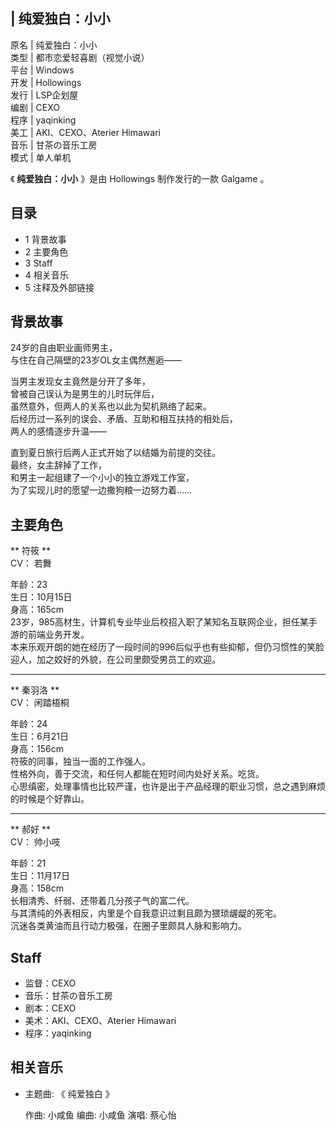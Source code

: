 |  纯爱独白：小小  
---  
原名  |  纯爱独白：小小   
类型  |  都市恋爱轻喜剧（视觉小说）   
平台  |  Windows   
开发  |  Hollowings   
发行  |  LSP企划屋   
编剧  |  CEXO   
程序  |  yaqinking   
美工  |  AKI、CEXO、Aterier Himawari   
音乐  |  甘茶の音乐工房   
模式  |  单人单机   
  
《 **纯爱独白：小小** 》是由  Hollowings  制作发行的一款  Galgame  。

##  目录

  * 1  背景故事 
  * 2  主要角色 
  * 3  Staff 
  * 4  相关音乐 
  * 5  注释及外部链接 

##  背景故事

24岁的自由职业画师男主，  
与住在自己隔壁的23岁OL女主偶然邂逅——  
  
当男主发现女主竟然是分开了多年，  
曾被自己误认为是男生的儿时玩伴后，  
虽然意外，但两人的关系也以此为契机熟络了起来。  
后经历过一系列的误会、矛盾、互助和相互扶持的相处后，  
两人的感情逐步升温——  
  
直到夏日旅行后两人正式开始了以结婚为前提的交往。  
最终，女主辞掉了工作，  
和男主一起组建了一个小小的独立游戏工作室，  
为了实现儿时的愿望一边撒狗粮一边努力着……

##  主要角色

** 符筱  **  
CV：  若舞

年龄：23  
生日：10月15日  
身高：165cm  
23岁，985高材生，计算机专业毕业后校招入职了某知名互联网企业，担任某手游的前端业务开发。  
本来乐观开朗的她在经历了一段时间的996后似乎也有些抑郁，但仍习惯性的笑脸迎人，加之姣好的外貌，在公司里颇受男员工的欢迎。

* * *

** 秦羽洛  **  
CV：  闲踏梧桐

年龄：24  
生日：6月21日  
身高：156cm  
符筱的同事，独当一面的工作强人。  
性格外向，善于交流，和任何人都能在短时间内处好关系。吃货。  
心思缜密，处理事情也比较严谨，也许是出于产品经理的职业习惯，总之遇到麻烦的时候是个好靠山。

* * *

** 郝好  **  
CV：  帅小吱

年龄：21  
生日：11月17日  
身高：158cm  
长相清秀、纤弱、还带着几分孩子气的富二代。  
与其清纯的外表相反，内里是个自我意识过剩且颇为猥琐龌龊的死宅。  
沉迷各类黄油而且行动力极强，在圈子里颇具人脉和影响力。

##  Staff

  * 监督：CEXO 
  * 音乐：甘茶の音乐工房 
  * 剧本：CEXO 
  * 美术：AKI、CEXO、Aterier Himawari 
  * 程序：yaqinking 

##  相关音乐

  * 主题曲: 《  纯爱独白  》 

     作曲:  小咸鱼 
     编曲:  小咸鱼 
     演唱:  蔡心怡 